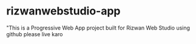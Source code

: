 # rizwanwebstudio-app
"This is a Progressive Web App project built for Rizwan Web Studio using github
please live karo